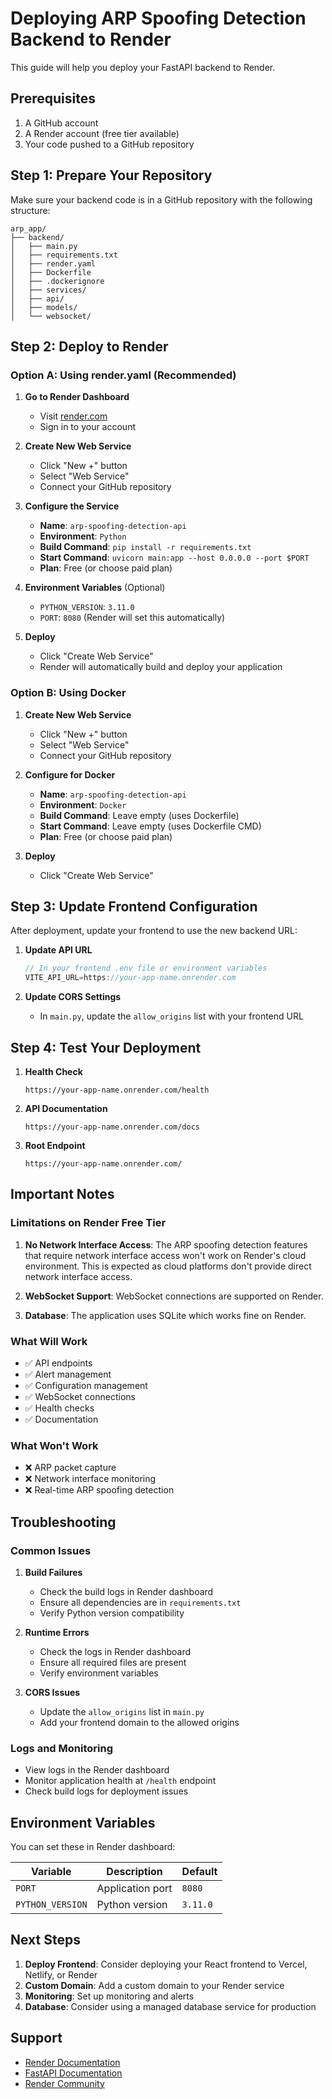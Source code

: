 # Deploying ARP Spoofing Detection Backend to Render

This guide will help you deploy your FastAPI backend to Render.

## Prerequisites

1. A GitHub account
2. A Render account (free tier available)
3. Your code pushed to a GitHub repository

## Step 1: Prepare Your Repository

Make sure your backend code is in a GitHub repository with the following structure:

```
arp_app/
├── backend/
│   ├── main.py
│   ├── requirements.txt
│   ├── render.yaml
│   ├── Dockerfile
│   ├── .dockerignore
│   ├── services/
│   ├── api/
│   ├── models/
│   └── websocket/
```

## Step 2: Deploy to Render

### Option A: Using render.yaml (Recommended)

1. **Go to Render Dashboard**
   - Visit [render.com](https://render.com)
   - Sign in to your account

2. **Create New Web Service**
   - Click "New +" button
   - Select "Web Service"
   - Connect your GitHub repository

3. **Configure the Service**
   - **Name**: `arp-spoofing-detection-api`
   - **Environment**: `Python`
   - **Build Command**: `pip install -r requirements.txt`
   - **Start Command**: `uvicorn main:app --host 0.0.0.0 --port $PORT`
   - **Plan**: Free (or choose paid plan)

4. **Environment Variables** (Optional)
   - `PYTHON_VERSION`: `3.11.0`
   - `PORT`: `8080` (Render will set this automatically)

5. **Deploy**
   - Click "Create Web Service"
   - Render will automatically build and deploy your application

### Option B: Using Docker

1. **Create New Web Service**
   - Click "New +" button
   - Select "Web Service"
   - Connect your GitHub repository

2. **Configure for Docker**
   - **Name**: `arp-spoofing-detection-api`
   - **Environment**: `Docker`
   - **Build Command**: Leave empty (uses Dockerfile)
   - **Start Command**: Leave empty (uses Dockerfile CMD)
   - **Plan**: Free (or choose paid plan)

3. **Deploy**
   - Click "Create Web Service"

## Step 3: Update Frontend Configuration

After deployment, update your frontend to use the new backend URL:

1. **Update API URL**
   ```typescript
   // In your frontend .env file or environment variables
   VITE_API_URL=https://your-app-name.onrender.com
   ```

2. **Update CORS Settings**
   - In `main.py`, update the `allow_origins` list with your frontend URL

## Step 4: Test Your Deployment

1. **Health Check**
   ```
   https://your-app-name.onrender.com/health
   ```

2. **API Documentation**
   ```
   https://your-app-name.onrender.com/docs
   ```

3. **Root Endpoint**
   ```
   https://your-app-name.onrender.com/
   ```

## Important Notes

### Limitations on Render Free Tier

1. **No Network Interface Access**: The ARP spoofing detection features that require network interface access won't work on Render's cloud environment. This is expected as cloud platforms don't provide direct network interface access.

2. **WebSocket Support**: WebSocket connections are supported on Render.

3. **Database**: The application uses SQLite which works fine on Render.

### What Will Work

- ✅ API endpoints
- ✅ Alert management
- ✅ Configuration management
- ✅ WebSocket connections
- ✅ Health checks
- ✅ Documentation

### What Won't Work

- ❌ ARP packet capture
- ❌ Network interface monitoring
- ❌ Real-time ARP spoofing detection

## Troubleshooting

### Common Issues

1. **Build Failures**
   - Check the build logs in Render dashboard
   - Ensure all dependencies are in `requirements.txt`
   - Verify Python version compatibility

2. **Runtime Errors**
   - Check the logs in Render dashboard
   - Ensure all required files are present
   - Verify environment variables

3. **CORS Issues**
   - Update the `allow_origins` list in `main.py`
   - Add your frontend domain to the allowed origins

### Logs and Monitoring

- View logs in the Render dashboard
- Monitor application health at `/health` endpoint
- Check build logs for deployment issues

## Environment Variables

You can set these in Render dashboard:

| Variable | Description | Default |
|----------|-------------|---------|
| `PORT` | Application port | `8080` |
| `PYTHON_VERSION` | Python version | `3.11.0` |

## Next Steps

1. **Deploy Frontend**: Consider deploying your React frontend to Vercel, Netlify, or Render
2. **Custom Domain**: Add a custom domain to your Render service
3. **Monitoring**: Set up monitoring and alerts
4. **Database**: Consider using a managed database service for production

## Support

- [Render Documentation](https://render.com/docs)
- [FastAPI Documentation](https://fastapi.tiangolo.com/)
- [Render Community](https://community.render.com/) 